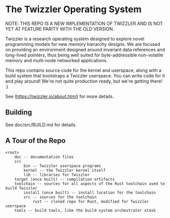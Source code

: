 # The Twizzler Operating System

NOTE: THIS REPO IS A NEW IMPLEMENTATION OF TWIZZLER AND IS NOT YET AT FEATURE PARITY WITH THE OLD VERSION.

Twizzler is a research operating system designed to explore novel programming models for new memory
hierarchy designs. We are focused on providing an environment designed around invariant data
references and long-lived pointers, thus being well suited for byte-addressible non-volatile memory
and multi-node networked applications.

This repo contains source code for the kernel and userspace, along with a build system that
bootstraps a Twizzler userspace. You can write code for it and play around! We're not quite
production ready, but we're getting there! :)

See (https://twizzler.io/about.html) for more details.

## Building

See doc/src/BUILD.md for details.

## A Tour of the Repo

```
<root>
    doc -- documentation files
    src
        bin -- Twizzler userspace programs
        kernel -- the Twizzler kernel itself
        lib -- libraries for Twizzler
    target (once built) -- compilation artifacts
    toolchain -- sources for all aspects of the Rust toolchain used to build Twizzler
        install (once built) -- install location for the toolchain
        src -- sources for the toolchain
            rust -- cloned repo for Rust, modified for Twizzler userspace
    tools -- build tools, like the build system orchestrator xtask
```